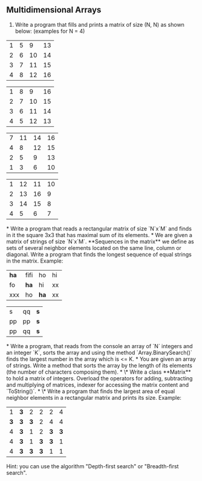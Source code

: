 ## Multidimensional Arrays

1. Write a program that fills and prints a matrix of size (N, N) as shown below: (examples for N = 4)
<table>
    <tr>
        <td>1</td>
        <td>5</td>
        <td>9</td>
        <td>13</td>
    </tr>
    <tr>
        <td>2</td>
        <td>6</td>
        <td>10</td>
        <td>14</td>
    </tr>
    <tr>
        <td>3</td>
        <td>7</td>
        <td>11</td>
        <td>15</td>
    </tr>
    <tr>
        <td>4</td>
        <td>8</td>
        <td>12</td>
        <td>16</td>
    </tr>
</table>
<table>
    <tr>
        <td>1</td>
        <td>8</td>
        <td>9</td>
        <td>16</td>
    </tr>
    <tr>
        <td>2</td>
        <td>7</td>
        <td>10</td>
        <td>15</td>
    </tr>
    <tr>
        <td>3</td>
        <td>6</td>
        <td>11</td>
        <td>14</td>
    </tr>
    <tr>
        <td>4</td>
        <td>5</td>
        <td>12</td>
        <td>13</td>
    </tr>
</table>
<table>
    <tr>
        <td>7</td>
        <td>11</td>
        <td>14</td>
        <td>16</td>
    </tr>
    <tr>
        <td>4</td>
        <td>8</td>
        <td>12</td>
        <td>15</td>
    </tr>
    <tr>
        <td>2</td>
        <td>5</td>
        <td>9</td>
        <td>13</td>
    </tr>
    <tr>
        <td>1</td>
        <td>3</td>
        <td>6</td>
        <td>10</td>
    </tr>
</table>
<table>
    <tr>
        <td>1</td>
        <td>12</td>
        <td>11</td>
        <td>10</td>
    </tr>
    <tr>
        <td>2</td>
        <td>13</td>
        <td>16</td>
        <td>9</td>
    </tr>
    <tr>
        <td>3</td>
        <td>14</td>
        <td>15</td>
        <td>8</td>
    </tr>
    <tr>
        <td>4</td>
        <td>5</td>
        <td>6</td>
        <td>7</td>
    </tr>
</table>
* Write a program that reads a rectangular matrix of size `N`x`M` and finds in it the square 3x3 that has maximal sum of its elements.
* We are given a matrix of strings of size `N`x`M`. **Sequences in the matrix** we define as sets of several neighbor elements located on the same line, column or diagonal. Write a program that finds the longest sequence of equal strings in the matrix. Example:
<table>
    <tr>
        <td><strong>ha</strong></td>
        <td>fifi</td>
        <td>ho</td>
        <td>hi</td>
    </tr>
    <tr>
        <td>fo</td>
        <td><strong>ha</strong></td>
        <td>hi</td>
        <td>xx</td>
    </tr>
    <tr>
        <td>xxx</td>
        <td>ho</td>
        <td><strong>ha</strong></td>
        <td>xx</td>
    </tr>
</table>
<table>
    <tr>
        <td>s</td>
        <td>qq</td>
        <td><strong>s</strong></td>
    </tr>
    <tr>
        <td>pp</td>
        <td>pp</td>
        <td><strong>s</strong></td>
    </tr>
    <tr>
        <td>pp</td>
        <td>qq</td>
        <td><strong>s</strong></td>
    </tr>
</table>
* Write a program, that reads from the console an array of `N` integers and an integer `K`, sorts the array and using the method `Array.BinarySearch()` finds the largest number in the array which is <= K.
* You are given an array of strings. Write a method that sorts the array by the length of its elements (the number of characters composing them).
* \* Write a class **Matrix** to hold a matrix of integers. Overload the operators for adding, subtracting and multiplying of matrices, indexer for accessing the matrix content and `ToString()`.
* \* Write a program that finds the largest area of equal neighbor elements in a rectangular matrix and prints its size. Example:
<table>
    <tr>
        <td>1</td>
        <td><strong>3</strong></td>
        <td>2</td>
        <td>2</td>
        <td>2</td>
        <td>4</td>
    </tr>
    <tr>
        <td><strong>3</strong></td>
        <td><strong>3</strong></td>
        <td><strong>3</strong></td>
        <td>2</td>
        <td>4</td>
        <td>4</td>
    </tr>
    <tr>
        <td>4</td>
        <td><strong>3</strong></td>
        <td>1</td>
        <td>2</td>
        <td><strong>3</strong></td>
        <td><strong>3</strong></td>
    </tr>
    <tr>
        <td>4</td>
        <td><strong>3</strong></td>
        <td>1</td>
        <td><strong>3</strong></td>
        <td><strong>3</strong></td>
        <td>1</td>
    </tr>
    <tr>
        <td>4</td>
        <td><strong>3</strong></td>
        <td><strong>3</strong></td>
        <td><strong>3</strong></td>
        <td>1</td>
        <td>1</td>
    </tr>
</table>
Hint: you can use the algorithm "Depth-first search" or "Breadth-first search".
